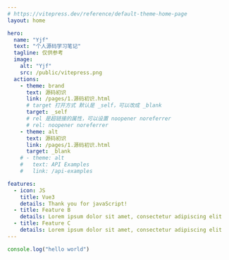 ```yaml
---
# https://vitepress.dev/reference/default-theme-home-page
layout: home

hero:
  name: "Yjf"
  text: "个人源码学习笔记"
  tagline: 仅供参考
  image: 
    alt: "Yjf"
    src: /public/vitepress.png
  actions:
    - theme: brand
      text: 源码初识
      link: /pages/1.源码初识.html
      # target 打开方式 默认是 _self，可以改成 _blank
      target: _self 
      # rel 是超链接的属性，可以设置 noopener noreferrer
      # rel: noopener noreferrer 
    - theme: alt
      text: 源码初识
      link: /pages/1.源码初识.html
      target: _blank
    # - theme: alt
    #   text: API Examples
    #   link: /api-examples

features:
  - icon: JS
    title: Vue3
    details: Thank you for javaScript!
  - title: Feature B
    details: Lorem ipsum dolor sit amet, consectetur adipiscing elit
  - title: Feature C
    details: Lorem ipsum dolor sit amet, consectetur adipiscing elit
---
```

```js
console.log("hello world")
```

